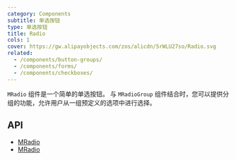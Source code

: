 ```yaml
---
category: Components
subtitle: 单选按钮
type: 单选按钮
title: Radio
cols: 1
cover: https://gw.alipayobjects.com/zos/alicdn/5rWLU27so/Radio.svg
related:
  - /components/button-groups/
  - /components/forms/
  - /components/checkboxes/
---
```


`MRadio` 组件是一个简单的单选按钮。 与 `MRadioGroup` 组件结合时，您可以提供分组的功能，允许用户从一组预定义的选项中进行选择。

## API

- [MRadio](/docs/api/MRadio)
- [MRadio](/docs/api/MRadioGroup)